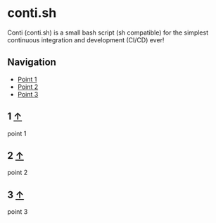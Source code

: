 # conti.sh
Conti (conti.sh) is a small bash script (sh compatible) for the simplest continuous integration and development (CI/CD) ever!

## Navigation

- [Point 1](#1-)
- [Point 2](#2-)
- [Point 3](#3-)

## 1 [↑](#navigation)

point 1

## 2 [↑](#navigation)

point 2

## 3 [↑](#navigation)

point 3
